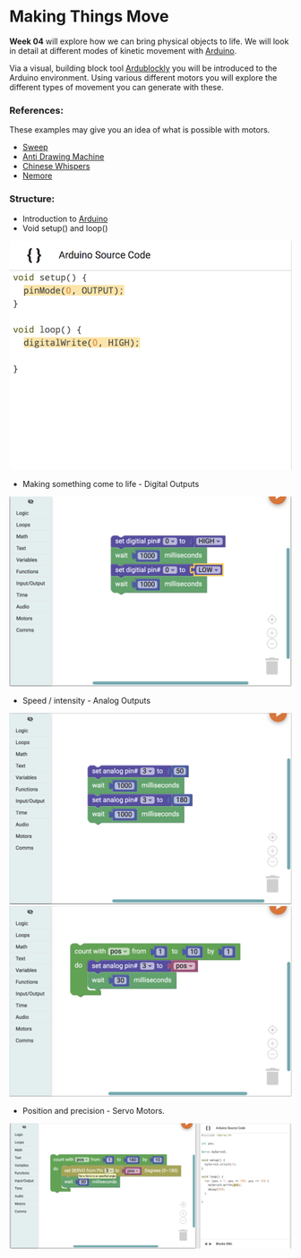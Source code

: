# Making Things Move

**Week 04** will explore how we can bring physical objects to life. We will look in detail at different modes of kinetic movement with [Arduino](http://arduino.cc).

Via a visual, building block tool [Ardublockly](https://ardublockly.embeddedlog.com/demo/index.html) you will be introduced to the Arduino environment. Using various different motors you will explore the different types of movement you can generate with these.

### References:
These examples may give you an idea of what is possible with motors.

- [Sweep]()
- [Anti Drawing Machine](https://www.creativeapplications.net/arduino-2/anti-drawing-machine-whimsical-and-imperfectly-characteristic-collaborator/)
- [Chinese Whispers](https://www.creativeapplications.net/arduino-2/chinesewhispers-inaccurately-transmitted-gossip/)
- [Nemore](https://www.creativeapplications.net/vvvv/nemore-vvvv/)

### Structure:

- Introduction to [Arduino](https://www.arduino.cc/)
- Void setup() and loop()
<img src="https://github.com/j3nsykes/Images/blob/master/makingthingsmove01.png" width="550">

- Making something come to life - Digital Outputs
<img src="https://github.com/j3nsykes/Images/blob/master/makingthingsmove02.png" width="550">

- Speed / intensity - Analog Outputs
<img src="https://github.com/j3nsykes/Images/blob/master/makingthingsmove03.png" width="550">
<img src="https://github.com/j3nsykes/Images/blob/master/makingthingsmove04.png" width="550">

- Position and precision - Servo Motors. 
<img src="https://github.com/j3nsykes/Images/blob/master/makingthingsmove05.png" width="550">
